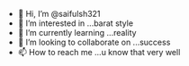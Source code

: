- 👋 Hi, I’m @saifulsh321
- 👀 I’m interested in ...barat style
- 🌱 I’m currently learning ...reality
- 💞️ I’m looking to collaborate on ...success
- 📫 How to reach me ...u know that very well

<!---
saifulsh321/saifulsh321 is a ✨ special ✨ repository because its `README.md` (this file) appears on your GitHub profile.
You can click the Preview link to take a look at your changes.
--->
